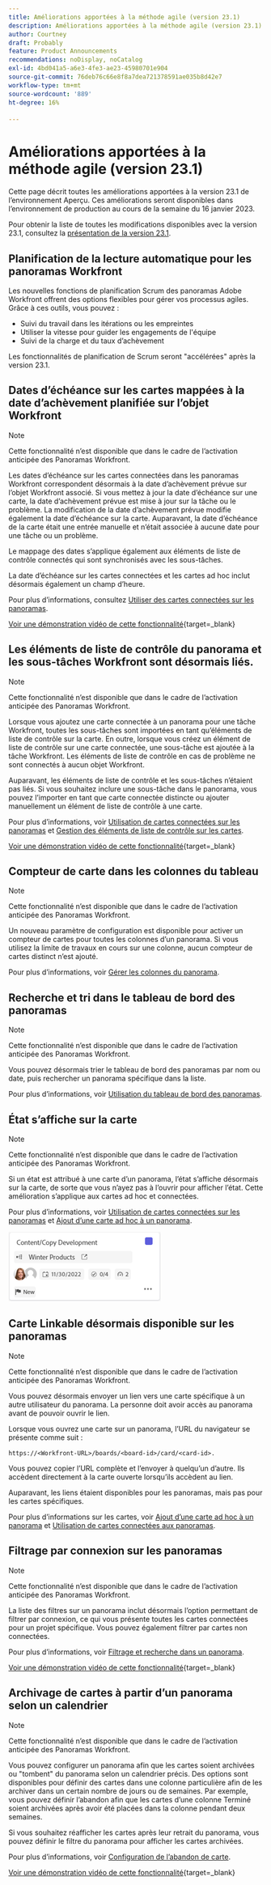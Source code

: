 ```yaml
---
title: Améliorations apportées à la méthode agile (version 23.1)
description: Améliorations apportées à la méthode agile (version 23.1)
author: Courtney
draft: Probably
feature: Product Announcements
recommendations: noDisplay, noCatalog
exl-id: 4bd041a5-a6e3-4fe3-ae23-45980701e904
source-git-commit: 76deb76c66e8f8a7dea721378591ae035b8d42e7
workflow-type: tm+mt
source-wordcount: '889'
ht-degree: 16%

---
```


# Améliorations apportées à la méthode agile (version 23.1)

Cette page décrit toutes les améliorations apportées à la version 23.1 de l’environnement Aperçu. Ces améliorations seront disponibles dans l’environnement de production au cours de la semaine du 16 janvier 2023.

Pour obtenir la liste de toutes les modifications disponibles avec la version 23.1, consultez la [présentation de la version 23.1](/help/quicksilver/product-announcements/product-releases/23.1-release-activity/23-1-release-overview.md).

## Planification de la lecture automatique pour les panoramas Workfront

Les nouvelles fonctions de planification Scrum des panoramas Adobe Workfront offrent des options flexibles pour gérer vos processus agiles. Grâce à ces outils, vous pouvez :

* Suivi du travail dans les itérations ou les empreintes
* Utiliser la vitesse pour guider les engagements de l&#39;équipe
* Suivi de la charge et du taux d’achèvement

Les fonctionnalités de planification de Scrum seront &quot;accélérées&quot; après la version 23.1.

## Dates d’échéance sur les cartes mappées à la date d’achèvement planifiée sur l’objet Workfront

>[!NOTE]
>
>Cette fonctionnalité n’est disponible que dans le cadre de l’activation anticipée des Panoramas Workfront.

Les dates d’échéance sur les cartes connectées dans les panoramas Workfront correspondent désormais à la date d’achèvement prévue sur l’objet Workfront associé. Si vous mettez à jour la date d’échéance sur une carte, la date d’achèvement prévue est mise à jour sur la tâche ou le problème. La modification de la date d’achèvement prévue modifie également la date d’échéance sur la carte. Auparavant, la date d’échéance de la carte était une entrée manuelle et n’était associée à aucune date pour une tâche ou un problème.

Le mappage des dates s’applique également aux éléments de liste de contrôle connectés qui sont synchronisés avec les sous-tâches.

La date d’échéance sur les cartes connectées et les cartes ad hoc inclut désormais également un champ d’heure.

Pour plus d’informations, consultez [Utiliser des cartes connectées sur les panoramas](/help/quicksilver/agile/get-started-with-boards/connected-cards.md).

[Voir une démonstration vidéo de cette fonctionnalité](https://video.tv.adobe.com/v/3411952/){target=_blank}

## Les éléments de liste de contrôle du panorama et les sous-tâches Workfront sont désormais liés.

>[!NOTE]
>
>Cette fonctionnalité n’est disponible que dans le cadre de l’activation anticipée des Panoramas Workfront.

Lorsque vous ajoutez une carte connectée à un panorama pour une tâche Workfront, toutes les sous-tâches sont importées en tant qu’éléments de liste de contrôle sur la carte. En outre, lorsque vous créez un élément de liste de contrôle sur une carte connectée, une sous-tâche est ajoutée à la tâche Workfront. Les éléments de liste de contrôle en cas de problème ne sont connectés à aucun objet Workfront.

Auparavant, les éléments de liste de contrôle et les sous-tâches n’étaient pas liés. Si vous souhaitez inclure une sous-tâche dans le panorama, vous pouvez l’importer en tant que carte connectée distincte ou ajouter manuellement un élément de liste de contrôle à une carte.

Pour plus d’informations, voir [Utilisation de cartes connectées sur les panoramas](/help/quicksilver/agile/get-started-with-boards/connected-cards.md) et [Gestion des éléments de liste de contrôle sur les cartes](/help/quicksilver/agile/get-started-with-boards/manage-checklist-items.md).

[Voir une démonstration vidéo de cette fonctionnalité](https://video.tv.adobe.com/v/3411951/){target=_blank}

## Compteur de carte dans les colonnes du tableau

>[!NOTE]
>
>Cette fonctionnalité n’est disponible que dans le cadre de l’activation anticipée des Panoramas Workfront.

Un nouveau paramètre de configuration est disponible pour activer un compteur de cartes pour toutes les colonnes d’un panorama. Si vous utilisez la limite de travaux en cours sur une colonne, aucun compteur de cartes distinct n’est ajouté.

Pour plus d’informations, voir [Gérer les colonnes du panorama](/help/quicksilver/agile/get-started-with-boards/manage-board-columns.md).

## Recherche et tri dans le tableau de bord des panoramas

>[!NOTE]
>
>Cette fonctionnalité n’est disponible que dans le cadre de l’activation anticipée des Panoramas Workfront.

Vous pouvez désormais trier le tableau de bord des panoramas par nom ou date, puis rechercher un panorama spécifique dans la liste.

Pour plus d’informations, voir [Utilisation du tableau de bord des panoramas](/help/quicksilver/agile/get-started-with-boards/use-boards-page.md).

## État s’affiche sur la carte

>[!NOTE]
>
>Cette fonctionnalité n’est disponible que dans le cadre de l’activation anticipée des Panoramas Workfront.

Si un état est attribué à une carte d’un panorama, l’état s’affiche désormais sur la carte, de sorte que vous n’ayez pas à l’ouvrir pour afficher l’état. Cette amélioration s’applique aux cartes ad hoc et connectées.

Pour plus d’informations, voir [Utilisation de cartes connectées sur les panoramas](/help/quicksilver/agile/get-started-with-boards/connected-cards.md) et [Ajout d’une carte ad hoc à un panorama](/help/quicksilver/agile/get-started-with-boards/add-card-to-board.md).

![status on card](/help/quicksilver/product-announcements/product-releases/assets/boards-connected-card-details-110922.png)

## Carte Linkable désormais disponible sur les panoramas

>[!NOTE]
>
>Cette fonctionnalité n’est disponible que dans le cadre de l’activation anticipée des Panoramas Workfront.

Vous pouvez désormais envoyer un lien vers une carte spécifique à un autre utilisateur du panorama. La personne doit avoir accès au panorama avant de pouvoir ouvrir le lien.

Lorsque vous ouvrez une carte sur un panorama, l’URL du navigateur se présente comme suit :

```
https://<Workfront-URL>/boards/<board-id>/card/<card-id>. 
```

Vous pouvez copier l’URL complète et l’envoyer à quelqu’un d’autre. Ils accèdent directement à la carte ouverte lorsqu’ils accèdent au lien.

Auparavant, les liens étaient disponibles pour les panoramas, mais pas pour les cartes spécifiques.

Pour plus d’informations sur les cartes, voir [Ajout d’une carte ad hoc à un panorama](/help/quicksilver/agile/get-started-with-boards/add-card-to-board.md) et [Utilisation de cartes connectées aux panoramas](/help/quicksilver/agile/get-started-with-boards/connected-cards.md).

## Filtrage par connexion sur les panoramas

>[!NOTE]
>
>Cette fonctionnalité n’est disponible que dans le cadre de l’activation anticipée des Panoramas Workfront.

La liste des filtres sur un panorama inclut désormais l’option permettant de filtrer par connexion, ce qui vous présente toutes les cartes connectées pour un projet spécifique. Vous pouvez également filtrer par cartes non connectées.

Pour plus d’informations, voir [Filtrage et recherche dans un panorama](/help/quicksilver/agile/get-started-with-boards/filter-search-in-board.md).

[Voir une démonstration vidéo de cette fonctionnalité](https://video.tv.adobe.com/v/3412381/){target=_blank}

## Archivage de cartes à partir d’un panorama selon un calendrier

>[!NOTE]
>
>Cette fonctionnalité n’est disponible que dans le cadre de l’activation anticipée des Panoramas Workfront.

Vous pouvez configurer un panorama afin que les cartes soient archivées ou &quot;tombent&quot; du panorama selon un calendrier précis. Des options sont disponibles pour définir des cartes dans une colonne particulière afin de les archiver dans un certain nombre de jours ou de semaines. Par exemple, vous pouvez définir l’abandon afin que les cartes d’une colonne Terminé soient archivées après avoir été placées dans la colonne pendant deux semaines.

Si vous souhaitez réafficher les cartes après leur retrait du panorama, vous pouvez définir le filtre du panorama pour afficher les cartes archivées.

Pour plus d’informations, voir [Configuration de l’abandon de carte](/help/quicksilver/agile/use-boards-agile-planning-tools/configure-card-falloff.md).

[Voir une démonstration vidéo de cette fonctionnalité](https://video.tv.adobe.com/v/3412323/){target=_blank}
